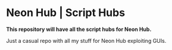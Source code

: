 # Neon Hub | Script Hubs

**This repository will have all the script hubs for Neon Hub.**

Just a casual repo with all my stuff for Neon Hub exploiting GUIs.